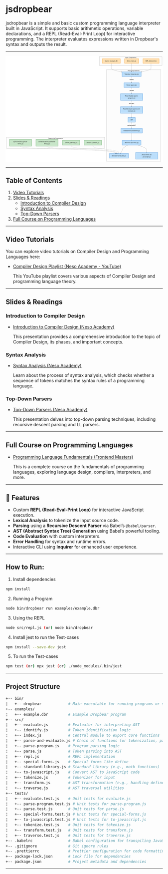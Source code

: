 # jsdropbear
jsdropbear is a simple and basic custom programming language interpreter built in JavaScript. It supports basic arithmetic operations, variable declarations, and a REPL (Read-Eval-Print Loop) for interactive programming. The interpreter evaluates expressions written in Dropbear's syntax and outputs the result.

---

![Image](./resources/diagram.png "jsdropbear interpreter workflow")

---

## Table of Contents
1. [Video Tutorials](#video-tutorials)
2. [Slides & Readings](#slides--readings)
   - [Introduction to Compiler Design](#introduction-to-compiler-design)
   - [Syntax Analysis](#syntax-analysis)
   - [Top-Down Parsers](#top-down-parsers)
3. [Full Course on Programming Languages](#full-course-on-programming-languages)

---

## Video Tutorials
You can explore video tutorials on Compiler Design and Programming Languages here:

- [Compiler Design Playlist (Neso Academy - YouTube)](https://youtube.com/playlist?list=PLBlnK6fEyqRjT3oJxFXRgjPNzeS-LFY-q)
  
  This YouTube playlist covers various aspects of Compiler Design and programming language theory.

---

## Slides & Readings

### Introduction to Compiler Design
- [Introduction to Compiler Design (Neso Academy)](https://www.nesoacademy.org/cs/12-compiler-design/ppts/01-introduction-to-compiler-design)

  This presentation provides a comprehensive introduction to the topic of Compiler Design, its phases, and important concepts.

### Syntax Analysis
- [Syntax Analysis (Neso Academy)](https://www.nesoacademy.org/cs/12-compiler-design/ppts/02-syntax-analysis)

  Learn about the process of syntax analysis, which checks whether a sequence of tokens matches the syntax rules of a programming language.

### Top-Down Parsers
- [Top-Down Parsers (Neso Academy)](https://www.nesoacademy.org/cs/12-compiler-design/ppts/03-top-down-parsers)

  This presentation delves into top-down parsing techniques, including recursive descent parsing and LL parsers.

---

## Full Course on Programming Languages
- [Programming Language Fundamentals (Frontend Masters)](https://frontendmasters.com/courses/programming-language/)

  This is a complete course on the fundamentals of programming languages, exploring language design, compilers, interpreters, and more.

---


## 🚀 Features
- Custom **REPL (Read-Eval-Print Loop)** for interactive JavaScript execution.
- **Lexical Analysis** to tokenize the input source code.
- **Parsing** using a **Recursive Descent Parser** via Babel’s `@babel/parser`.
- **AST (Abstract Syntax Tree) Generation** using Babel’s powerful tooling.
- **Code Evaluation** with custom interpreters.
- **Error Handling** for syntax and runtime errors.
- Interactive CLI using **Inquirer** for enhanced user experience.

---

## How to Run:

1. Install dependencies

```bash
npm install
```

2. Running a Program

```bash
node bin/dropbear run examples/example.dbr
```

3. Using the REPL
```bash
node src/repl.js (or) node bin/dropbear
```

4. Install jest to run the Test-cases
```bash
npm install --save-dev jest
```

5. To run the Test-cases

```bash
npm test (or) npx jest (or) ./node_modules/.bin/jest
```
---

## Project Structure

```bash
+-- bin/
¦   +-- dropbear            # Main executable for running programs or starting REPL
+-- examples/
¦   +-- example.dbr         # Example Dropbear program
+-- src/
¦   +-- evaluate.js         # Evaluator for interpreting AST
¦   +-- identify.js         # Token identification logic
¦   +-- index.js            # Central module to export core functions
¦   +-- parse-and-evaluate.js # Chain of functions for tokenization, parsing, and evaluation
¦   +-- parse-program.js    # Program parsing logic
¦   +-- parse.js            # Token parsing into AST
¦   +-- repl.js             # REPL implementation
¦   +-- special-forms.js    # Special forms like define
¦   +-- standard-library.js # Standard library (e.g., math functions)
¦   +-- to-javascript.js    # Convert AST to JavaScript code
¦   +-- tokenize.js         # Tokenizer for input
¦   +-- transform.js        # AST transformation (e.g., handling define)
¦   +-- traverse.js         # AST traversal utilities
+-- tests/
¦   +-- evaluate.test.js    # Unit tests for evaluate.js
¦   +-- parse-program.test.js # Unit tests for parse-program.js
¦   +-- parse.test.js       # Unit tests for parse.js
¦   +-- special-forms.test.js # Unit tests for special-forms.js
¦   +-- to-javascript.test.js # Unit tests for to-javascript.js
¦   +-- tokenize.test.js    # Unit tests for tokenize.js
¦   +-- transform.test.js   # Unit tests for transform.js
¦   +-- traverse.test.js    # Unit tests for traverse.js
+-- .babelrc                # Babel configuration for transpiling JavaScript
+-- .gitignore              # Git ignore rules
+-- .prettierrc             # Prettier configuration for code formatting
+-- package-lock.json       # Lock file for dependencies
+-- package.json            # Project metadata and dependencies
```

---

